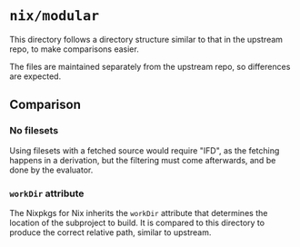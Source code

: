 # `nix/modular`

This directory follows a directory structure similar to that in the upstream repo,
to make comparisons easier.

The files are maintained separately from the upstream repo, so differences are expected.

## Comparison

### No filesets

Using filesets with a fetched source would require "IFD", as the fetching happens in a derivation, but the filtering must come afterwards, and be done by the evaluator.

### `workDir` attribute

The Nixpkgs for Nix inherits the `workDir` attribute that determines the location of the subproject to build.
It is compared to this directory to produce the correct relative path, similar to upstream.
